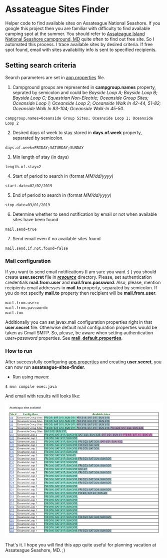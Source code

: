 # Assateague Sites Finder
Helper code to find available sites on Assateague National Seashore. 
If you google this project then you are familiar with difficulty to find available camping spot at the summer. You should refer to [Assateague Island National Seashore campground, MD](https://www.recreation.gov/camping/assateague-island-national-seashore-campground/r/campgroundDetails.do?contractCode=NRSO&parkId=70989) quite often to find out free site. So I automated this process.
I trace available sites by desired criteria. If free spot found, email with sites availability info is sent to specified recipients. 

## Setting search criteria

Search parameters are set in [app.properties](https://github.com/sheva/assateague-sites-finder/blob/master/src/main/resources/app.properties) file.

1. Campground groups are represented in **campgroup.names** property, seprated by semicolon and could be *Bayside Loop A; Bayside Loop B; Bayside Loop C; Equestrian Non-Electric; Oceanside Group Sites; Oceanside Loop 1; Oceanside Loop 2; Oceanside Walk In 42-44, 51-82; Oceanside Walk In 83-104; Oceanside Walk-In 45-50*.
```
campgroup.names=Oceanside Group Sites; Oceanside Loop 1; Oceanside Loop 2
```
2. Desired days of week to stay stored in **days.of.week** property, separated by semicolon.
```
days.of.week=FRIDAY;SATURDAY;SUNDAY
```
3. Min length of stay (in days)
```
length.of.stay=2
```
4. Start of period to search in (format *MM/dd/yyyy*)
```
start.date=02/02/2019
```
5. End of period to search in (format *MM/dd/yyyy*)
```
stop.date=03/01/2019
```
6. Determine whether to send notification by email or not when available sites have been found
```
mail.send=true
```
7. Send email even if no available sites found
```
mail.send.if.not.found=false
```


### Mail configuration

If you want to send email notifications (I am sure you want :) ) you should create **user.secret** file in [_**resource**_](https://github.com/sheva/assateague-sites-finder/blob/master/src/main/resources) directory. Please, set authentication credentials **mail.from.user** and **mail.from.password**. Also, please, mention recipients email addresses in **mail.to** property, separated by semicolon. If you do not specify **mail.to** property then recipient will be **mail.from.user**.
```
mail.from.user=
mail.from.password=
mail.to=
```
Additionally you can set javax.mail configuration properties right in that **user.secret** file. Otherwise default mail configuration properties would be taken as Gmail SMTP. So, please, be aware when setting authentication _user+password_ properties. See [**mail_default.properties**](https://github.com/sheva/assateague-sites-finder/blob/master/src/main/resources/mail_default.properties).

### How to run

After successfully configuring [app.properties](https://github.com/sheva/assateague-sites-finder/blob/master/src/main/resources/app.properties) and creating **user.secret**, you can now run **assateague-sites-finder**. 

* Run using maven:
```
$ mvn compile exec:java
```

And email with results will looks like:

![email body](assateague.png "Assateague results")

That's it. I hope you will find this app quite useful for planning vacation at Assateague Seashore, MD. ;)
